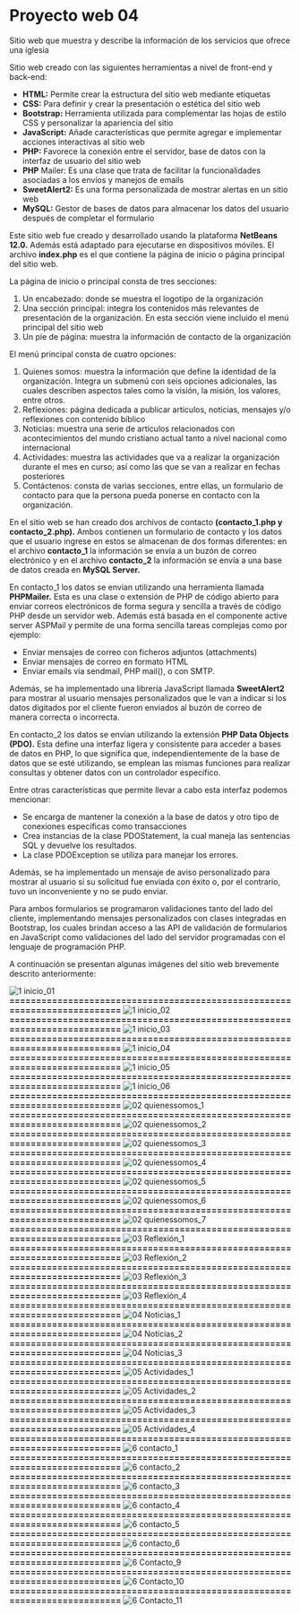 # Proyecto web 04
Sitio web que muestra y describe la información de los servicios que ofrece una iglesia

Sitio web creado con las siguientes herramientas a nivel de front-end y back-end:

- **HTML:** 	Permite crear la estructura del sitio web mediante etiquetas
- **CSS:** 	Para definir y crear la presentación o estética del sitio web
- **Bootstrap:**	Herramienta utilizada para complementar las hojas de estilo CSS y personalizar la apariencia del sitio
- **JavaScript:** 	Añade características que permite agregar e implementar acciones interactivas al sitio web
- **PHP:** 	Favorece la conexión entre el servidor, base de datos con la interfaz de usuario del sitio web
- **PHP** Mailer:	Es una clase que trata de facilitar la funcionalidades asociadas a los envíos y manejos de emails
- **SweetAlert2:**	Es una forma personalizada de mostrar alertas en un sitio web
- **MySQL:**	Gestor de bases de datos para almacenar los datos del usuario después de completar el formulario

Este sitio web fue creado y desarrollado usando la plataforma **NetBeans 12.0.** Además está adaptado para ejecutarse en dispositivos móviles. El archivo **index.php** es el que contiene la página de inicio o página principal del sitio web.

La página de inicio o principal consta de tres secciones: 

1.	Un encabezado: donde se muestra el logotipo de la organización
2.	Una sección principal: integra los contenidos más relevantes de presentación de la organización. En esta sección viene incluido el menú principal del sitio web
3.	Un pie de página: muestra la información de contacto de la organización

El menú principal consta de cuatro opciones: 

1.	Quienes somos: muestra la información que define la identidad de la organización. Integra un submenú con seis opciones adicionales, las cuales describen aspectos tales como la visión, la misión, los valores, entre otros.
2.	Reflexiones: página dedicada a publicar artículos, noticias, mensajes y/o reflexiones con contenido bíblico
3.	Noticias: muestra una serie de artículos relacionados con acontecimientos del mundo cristiano actual tanto a nivel nacional como internacional 
4.	Actividades: muestra las actividades que va a realizar la organización durante el mes en curso; así como las que se van a realizar en fechas posteriores 
5.	Contáctenos: consta de varias secciones, entre ellas, un formulario de contacto para que la persona pueda ponerse en contacto con la organización.

En el sitio web se han creado dos archivos de contacto **(contacto_1.php y contacto_2.php).** Ambos contienen un formulario de contacto y los datos que el usuario ingrese en estos se almacenan de dos formas diferentes: en el archivo **contacto_1** la información se envía a un buzón de correo electrónico y en el archivo **contacto_2** la información se envía a una base de datos creada en **MySQL Server.**

En contacto_1 los datos se envían utilizando una herramienta llamada **PHPMailer.** Esta es una clase o extensión de PHP de código abierto para enviar correos electrónicos de forma segura y sencilla a través de código PHP desde un servidor web. Además está basada en el componente active server ASPMail y permite de una forma sencilla tareas complejas como por ejemplo:

-	Enviar mensajes de correo con ficheros adjuntos (attachments) 
-	Enviar mensajes de correo en formato HTML 
-	Enviar emails vía sendmail, PHP mail(), o con SMTP.

Además, se ha implementado una librería JavaScript llamada **SweetAlert2** para mostrar al usuario mensajes personalizados que le van a indicar si los datos digitados por el cliente fueron enviados al buzón de correo de manera correcta o incorrecta.

En contacto_2 los datos se envían utilizando la extensión **PHP Data Objects (PDO).** Esta define una interfaz ligera y consistente para acceder a bases de datos en PHP, lo que significa que, independientemente de la base de datos que se esté utilizando, se emplean las mismas funciones para realizar consultas y obtener datos con un controlador específico.

Entre otras características que permite llevar a cabo esta interfaz podemos mencionar:

-	Se encarga de mantener la conexión a la base de datos y otro tipo de conexiones específicas como transacciones
-	Crea instancias de la clase PDOStatement, la cual maneja las sentencias SQL y devuelve los resultados. 
-	La clase PDOException se utiliza para manejar los errores.

Además, se ha implementado un mensaje de aviso personalizado para mostrar al usuario si su solicitud fue enviada con éxito o, por el contrario, tuvo un inconveniente y no se pudo enviar.

Para ambos formularios se programaron validaciones tanto del lado del cliente, implementando mensajes personalizados con clases integradas en Bootstrap, los cuales brindan acceso a las API de validación de formularios en JavaScript como validaciones del lado del servidor programadas con el lenguaje de programación PHP.

A continuación se presentan algunas imágenes del sitio web brevemente descrito anteriormente:

![1  inicio_01](https://github.com/user-attachments/assets/76f375d7-7015-4093-97b7-41e3b62d4caa)
**==========================================================================**
![1  inicio_02](https://github.com/user-attachments/assets/87269a2c-d1a1-45da-86b0-600cac730043)
**==========================================================================**
![1  inicio_03](https://github.com/user-attachments/assets/d4fa92e3-6ac1-45b9-bb54-35bb1d85ac92)
**==========================================================================**
![1  inicio_04](https://github.com/user-attachments/assets/6323420d-3344-418d-a6d0-2ef169fd0b4f)
**==========================================================================**
![1  inicio_05](https://github.com/user-attachments/assets/5b4c3d30-efdd-407a-939c-9fd52ffde890)
**==========================================================================**
![1  inicio_06](https://github.com/user-attachments/assets/92194c39-9f47-4cd4-be41-ddd04845fbf2)
**==========================================================================**
![02  quienessomos_1](https://github.com/user-attachments/assets/404e7889-e0a5-4760-9e6f-0714c771763e)
**==========================================================================**
![02  quienessomos_2](https://github.com/user-attachments/assets/cc898253-5cdf-41d9-b920-ccee58a97108)
**==========================================================================**
![02  quienessomos_3](https://github.com/user-attachments/assets/b692b67b-ca57-471f-8e02-769f28cde2cd)
**==========================================================================**
![02  quienessomos_4](https://github.com/user-attachments/assets/57f71012-7c6e-41a7-b39d-d9073509f608)
**==========================================================================**
![02  quienessomos_5](https://github.com/user-attachments/assets/401226dc-1227-4f9d-91c7-db3fe14d8fc8)
**==========================================================================**
![02  quienessomos_6](https://github.com/user-attachments/assets/faca5024-d33b-4ca2-9b29-ceeaca1284e7)
**==========================================================================**
![02  quienessomos_7](https://github.com/user-attachments/assets/8bbb021f-a4ca-41c7-8c10-596f05f0222c)
**==========================================================================**
![03  Reflexión_1](https://github.com/user-attachments/assets/b984b80d-bbcb-4e58-ab6a-5f01e3211160)
**==========================================================================**
![03  Reflexión_2](https://github.com/user-attachments/assets/f376bf71-c502-4546-ba9c-09dc98b6d999)
**==========================================================================**
![03  Reflexión_3](https://github.com/user-attachments/assets/603e285f-7f60-49f7-a250-417aa3ca291f)
**==========================================================================**
![03  Reflexión_4](https://github.com/user-attachments/assets/ac763e2a-cd6c-4a0b-ad4d-6eb955e3a306)
**==========================================================================**
![04  Noticias_1](https://github.com/user-attachments/assets/b8ffd2ef-bf6a-4595-805e-4f7169390f1e)
**==========================================================================**
![04  Noticias_2](https://github.com/user-attachments/assets/d6d5299f-94d1-4bb6-9cb5-8a42ca21fca4)
**==========================================================================**
![04  Noticias_3](https://github.com/user-attachments/assets/169c26d1-926c-46ac-bd85-d5b95fc26480)
**==========================================================================**
![05  Actividades_1](https://github.com/user-attachments/assets/5b1b7348-5853-47ec-9aeb-da3d16f84153)
**==========================================================================**
![05  Actividades_2](https://github.com/user-attachments/assets/8c89d5cb-5f30-4a2f-995f-c367b76eeb3d)
**==========================================================================**
![05  Actividades_3](https://github.com/user-attachments/assets/ec1391bc-6179-48aa-ad06-2505290702c4)
**==========================================================================**
![05  Actividades_4](https://github.com/user-attachments/assets/69112fad-e699-4da3-b738-04a2e1e360bd)
**==========================================================================**
![6  contacto_1](https://github.com/user-attachments/assets/f1b5293a-a8e1-4a27-8a78-3f84e1ab14a5)
**==========================================================================**
![6  contacto_2](https://github.com/user-attachments/assets/3b301ebb-1812-444b-af72-299654e6b0a1)
**==========================================================================**
![6  contacto_3](https://github.com/user-attachments/assets/a96537b0-1912-4a2b-a6e0-d989792138ed)
**==========================================================================**
![6  contacto_4](https://github.com/user-attachments/assets/27852c34-0720-4e2f-b3ae-3574a928f4db)
**==========================================================================**
![6  contacto_5](https://github.com/user-attachments/assets/18245f4d-f4ac-48ad-994f-79764c35c818)
**==========================================================================**
![6  contacto_6](https://github.com/user-attachments/assets/224e4282-24b0-463a-bd14-67641a00fc20)
**==========================================================================**
![6  Contacto_9](https://github.com/misproyectosweb/proyecto-web-04/assets/98922137/e82e2ab6-1f06-486b-a79d-1347416263a8)
**==========================================================================**
![6  Contacto_10](https://github.com/misproyectosweb/proyecto-web-04/assets/98922137/53a19ce3-189c-4939-b4a9-cc0edcf8de28)
**==========================================================================**
![6  Contacto_11](https://github.com/misproyectosweb/proyecto-web-04/assets/98922137/ca269daf-7961-413c-947b-fa8e006d52f6)
